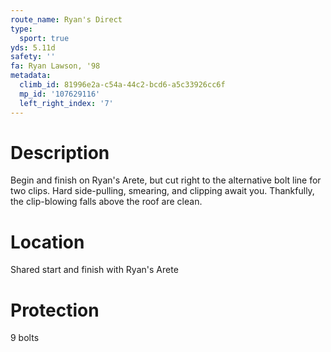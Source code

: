 ```yaml
---
route_name: Ryan's Direct
type:
  sport: true
yds: 5.11d
safety: ''
fa: Ryan Lawson, '98
metadata:
  climb_id: 81996e2a-c54a-44c2-bcd6-a5c33926cc6f
  mp_id: '107629116'
  left_right_index: '7'
---
```

# Description
Begin and finish on Ryan's Arete, but cut right to the alternative bolt line for two clips.  Hard side-pulling, smearing, and clipping await you.  Thankfully, the clip-blowing falls above the roof are clean.

# Location
Shared start and finish with Ryan's Arete

# Protection
9 bolts
